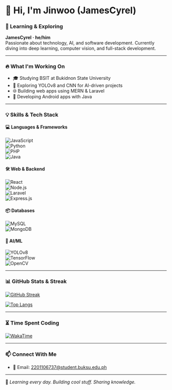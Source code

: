 # 👋 Hi, I'm Jinwoo (JamesCyrel)  
### 🚀 Learning & Exploring  

**JamesCyrel · he/him**  
Passionate about technology, AI, and software development. Currently diving into deep learning, computer vision, and full-stack development.  

---

### 🔥 What I'm Working On  
- 🎓 Studying BSIT at Bukidnon State University  
- 🤖 Exploring YOLOv8 and CNN for AI-driven projects  
- 🌐 Building web apps using MERN & Laravel  
- 📱 Developing Android apps with Java  

---

### 💡 Skills & Tech Stack  
#### 💻 Languages & Frameworks  
![JavaScript](https://img.shields.io/badge/-JavaScript-F7DF1E?style=flat&logo=javascript&logoColor=black)  
![Python](https://img.shields.io/badge/-Python-3776AB?style=flat&logo=python&logoColor=white)  
![PHP](https://img.shields.io/badge/-PHP-777BB4?style=flat&logo=php&logoColor=white)  
![Java](https://img.shields.io/badge/-Java-007396?style=flat&logo=java&logoColor=white)  

#### 🛠️ Web & Backend  
![React](https://img.shields.io/badge/-React-61DAFB?style=flat&logo=react&logoColor=black)  
![Node.js](https://img.shields.io/badge/-Node.js-339933?style=flat&logo=node.js&logoColor=white)  
![Laravel](https://img.shields.io/badge/-Laravel-FF2D20?style=flat&logo=laravel&logoColor=white)  
![Express.js](https://img.shields.io/badge/-Express.js-000000?style=flat&logo=express&logoColor=white)  

#### 📦 Databases  
![MySQL](https://img.shields.io/badge/-MySQL-4479A1?style=flat&logo=mysql&logoColor=white)  
![MongoDB](https://img.shields.io/badge/-MongoDB-47A248?style=flat&logo=mongodb&logoColor=white)  

#### 🧠 AI/ML  
![YOLOv8](https://img.shields.io/badge/-YOLOv8-00FFFF?style=flat&logo=opencv&logoColor=black)  
![TensorFlow](https://img.shields.io/badge/-TensorFlow-FF6F00?style=flat&logo=tensorflow&logoColor=white)  
![OpenCV](https://img.shields.io/badge/-OpenCV-5C3EE8?style=flat&logo=opencv&logoColor=white)  

---

### 📊 GitHub Stats & Streak  
[![GitHub Streak](https://streak-stats.demolab.com?user=JamesCyrel&theme=radical)](https://git.io/streak-stats)  

[![Top Langs](https://github-readme-stats.vercel.app/api/top-langs/?username=JamesCyrel&layout=compact&theme=radical&hide=html,css,scss)](https://github.com/anuraghazra/github-readme-stats)  

---

### ⏳ Time Spent Coding  
[![WakaTime](https://github-readme-stats.vercel.app/api/wakatime?username=JamesCyrel&theme=radical&layout=compact)](https://wakatime.com/@JamesCyrel)  

---

### 📫 Connect With Me    
- 📧 Email: 2201106737@student.buksu.edu.ph  

---

🚀 *Learning every day. Building cool stuff. Sharing knowledge.*  
